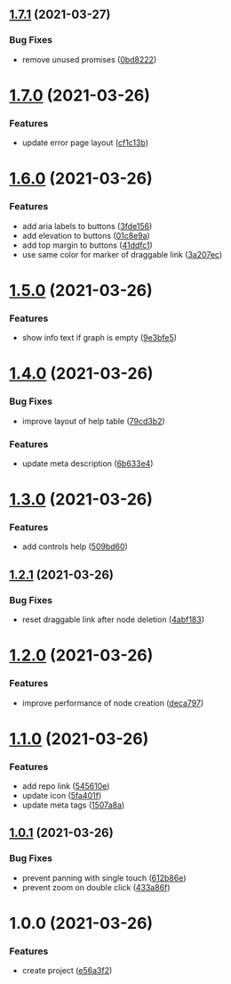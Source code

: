 ## [1.7.1](https://github.com/DerYeger/graph-editor/compare/v1.7.0...v1.7.1) (2021-03-27)


### Bug Fixes

* remove unused promises ([0bd8222](https://github.com/DerYeger/graph-editor/commit/0bd8222667f2b48ef9ea52d7ad9107f7ed215d26))

# [1.7.0](https://github.com/DerYeger/graph-editor/compare/v1.6.0...v1.7.0) (2021-03-26)


### Features

* update error page layout ([cf1c13b](https://github.com/DerYeger/graph-editor/commit/cf1c13bd041cfa9fd55550adec6af7f99162fae5))

# [1.6.0](https://github.com/DerYeger/graph-editor/compare/v1.5.0...v1.6.0) (2021-03-26)


### Features

* add aria labels to buttons ([3fde156](https://github.com/DerYeger/graph-editor/commit/3fde156494fd88aefbb8a31890be4501d22d1bf2))
* add elevation to buttons ([01c8e9a](https://github.com/DerYeger/graph-editor/commit/01c8e9ab26fb718e8c39673a85078149eb9d6561))
* add top margin to buttons ([41ddfc1](https://github.com/DerYeger/graph-editor/commit/41ddfc176ba4ce89bfa042e476d5811b18f4657d))
* use same color for marker of draggable link ([3a207ec](https://github.com/DerYeger/graph-editor/commit/3a207ecbf5d3943d059c228b3bfd834bdbc3756e))

# [1.5.0](https://github.com/DerYeger/graph-editor/compare/v1.4.0...v1.5.0) (2021-03-26)


### Features

* show info text if graph is empty ([9e3bfe5](https://github.com/DerYeger/graph-editor/commit/9e3bfe51e5109754c6d5f94c6a7810ba32a48e55))

# [1.4.0](https://github.com/DerYeger/graph-editor/compare/v1.3.0...v1.4.0) (2021-03-26)


### Bug Fixes

* improve layout of help table ([79cd3b2](https://github.com/DerYeger/graph-editor/commit/79cd3b29b3de5810aea7f3b10a9e579ae3c4c237))


### Features

* update meta description ([6b633e4](https://github.com/DerYeger/graph-editor/commit/6b633e41f4756883c9e6e75e262cf7e70f7dfb98))

# [1.3.0](https://github.com/DerYeger/graph-editor/compare/v1.2.1...v1.3.0) (2021-03-26)


### Features

* add controls help ([509bd60](https://github.com/DerYeger/graph-editor/commit/509bd6094f588bf3e330641c78a3d68a7cb73c4c))

## [1.2.1](https://github.com/DerYeger/graph-editor/compare/v1.2.0...v1.2.1) (2021-03-26)


### Bug Fixes

* reset draggable link after node deletion ([4abf183](https://github.com/DerYeger/graph-editor/commit/4abf183ad76c08b89ce9621f78430e51cea82abb))

# [1.2.0](https://github.com/DerYeger/graph-editor/compare/v1.1.0...v1.2.0) (2021-03-26)


### Features

* improve performance of node creation ([deca797](https://github.com/DerYeger/graph-editor/commit/deca79787f68451fb3d277dcf3555c9391d5b632))

# [1.1.0](https://github.com/DerYeger/graph-editor/compare/v1.0.1...v1.1.0) (2021-03-26)


### Features

* add repo link ([545610e](https://github.com/DerYeger/graph-editor/commit/545610e8ddb2f391fb301fca27fc63735d0fd51a))
* update icon ([5fa401f](https://github.com/DerYeger/graph-editor/commit/5fa401f46e1ce895370b0e5d2e5fe2daa63f5924))
* update meta tags ([1507a8a](https://github.com/DerYeger/graph-editor/commit/1507a8aa58ac56ac61816a1d6408947e2a08dd13))

## [1.0.1](https://github.com/DerYeger/graph-editor/compare/v1.0.0...v1.0.1) (2021-03-26)


### Bug Fixes

* prevent panning with single touch ([612b86e](https://github.com/DerYeger/graph-editor/commit/612b86e05aceaf4c68e516398dd8dbdfe10fa7ba))
* prevent zoom on double click ([433a86f](https://github.com/DerYeger/graph-editor/commit/433a86fb846ad1b4a7e5a7a16a8e0e6175fbaf78))

# 1.0.0 (2021-03-26)


### Features

* create project ([e56a3f2](https://github.com/DerYeger/graph-editor/commit/e56a3f2775ca43db9ba6b04f3e9c38dd649d3432))
